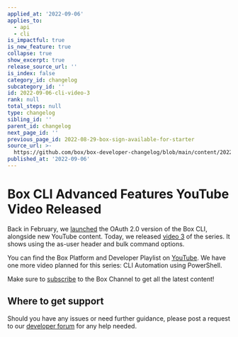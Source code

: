 ```yaml
---
applied_at: '2022-09-06'
applies_to:
  - api
  - cli
is_impactful: true
is_new_feature: true
collapse: true
show_excerpt: true
release_source_url: ''
is_index: false
category_id: changelog
subcategory_id: ''
id: 2022-09-06-cli-video-3
rank: null
total_steps: null
type: changelog
sibling_id: ''
parent_id: changelog
next_page_id: ''
previous_page_id: 2022-08-29-box-sign-available-for-starter
source_url: >-
  https://github.com/box/box-developer-changelog/blob/main/content/2022/09-06-cli-video-3.md
published_at: '2022-09-06'
---
```

# Box CLI Advanced Features YouTube Video Released

Back in February, we [launched][3] the OAuth 2.0 version of the Box CLI, alongside
new YouTube content. Today, we released [video 3][4] of the series. It shows
using the as-user header and bulk command options.

<!-- more -->

You can find the Box Platform and Developer Playlist on [YouTube][2]. We have one
more video planned for this series: CLI Automation using PowerShell.

Make sure to [subscribe][5] to the Box Channel to get all the latest content!

## Where to get support

Should you have any issues or need further guidance, please post a request to
our [developer forum][1] for any help needed.

[1]: https://support.box.com/hc/en-us/community/topics/360001932973-Platform-and-Developer-Forum
[2]: https://www.youtube.com/playlist?list=PL0F3BD5B64D6A39F1
[3]: https://developer.box.com/changelog/#2022-02-01-box-cli-v300-released
[4]: https://youtu.be/WXkBctPosLE
[5]: https://www.youtube.com/user/box/featured